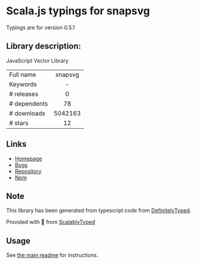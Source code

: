 
# Scala.js typings for snapsvg

Typings are for version 0.5.1

## Library description:
JavaScript Vector Library

|                    |                 |
| ------------------ | :-------------: |
| Full name          | snapsvg |
| Keywords           | - |
| # releases         | 0 |
| # dependents       | 78 |
| # downloads        | 5042163 |
| # stars            | 12 |

## Links
- [Homepage](https://github.com/adobe-webplatform/Snap.svg#readme)
- [Bugs](https://github.com/adobe-webplatform/Snap.svg/issues)
- [Repository](https://github.com/adobe-webplatform/Snap.svg)
- [Npm](https://www.npmjs.com/package/snapsvg)
    


## Note
This library has been generated from typescript code from [DefinitelyTyped](https://definitelytyped.org).

Provided with :purple_heart: from [ScalablyTyped](https://github.com/oyvindberg/ScalablyTyped)

## Usage
See [the main readme](../../readme.md) for instructions.


